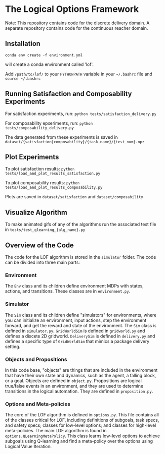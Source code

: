 # The Logical Options Framework

Note: This repository contains code for the discrete delivery domain. A separate repository contains code for the continuous reacher domain.

 ## Installation
 
 `conda env create -f environment.yml`
 
 will create a conda environment called 'lof'.

 Add `/path/to/lof/` to your `PYTHONPATH` variable in your `~/.bashrc` file and `source ~/.bashrc`

 ## Running Satisfaction and Composability Experiments
 
 For satisfaction experiments, run: `python tests/satisfaction_delivery.py`
 
 For composability epxeriments, run: `python tests/composability_delivery.py`
 
 The data generated from these experiments is saved in `dataset/{satisfaction|composability}/{task_name}/{test_num}.npz`

 ## Plot Experiments
 
 To plot satisfaction results: `python tests/load_and_plot_results_satisfaction.py`
 
 To plot composability results: `python tests/load_and_plot_results_composability.py`

 Plots are saved in `dataset/satisfaction` and `dataset/composability`

## Visualize Algorithm

To make animated gifs of any of the algorithms run the associated test file in `tests/test_qlearning_{alg_name}.py`

## Overview of the Code

The code for the LOF algorithm is stored in the `simulator` folder. The code can be divided into three main parts:

### Environment

The `Env` class and its children define environment MDPs with states, actions, and transitions. These classes are in `environment.py`.

### Simulator

The `Sim` class and its children define "simulators" for environments, where you can initialize an environment, input actions, step the environment forward, and get the reward and state of the environment. The `Sim` class is defined in `simulator.py`. `GridWorldSim` is defined in `gridworld.py` and defines a discete 2D gridworld. `DeliverySim` is defined in `delivery.py` and defines a specific type of `GridWorldSim` that mimics a package delivery setting.

### Objects and Propositions

In this code base, "objects" are things that are included in the environment that have their own state and dynamics, such as the agent, a falling block, or a goal. Objects are defined in `object.py`.
Propositions are logical true/false events in an environment, and they are used to determine transitions in the logical automation. They are defined in `proposition.py`.

### Options and Meta-policies

The core of the LOF algorithm is defined in `options.py`. This file contains all of the classes critical for LOF, including definitions of subgoals, task specs, and safety specs; classes for low-level options; and classes for high-level meta-policies. The main LOF algorithm is found in `options.QLearningMetaPolicy`. This class learns low-level options to achieve subgoals using Q-learning and find a meta-policy over the options using Logical Value Iteration.